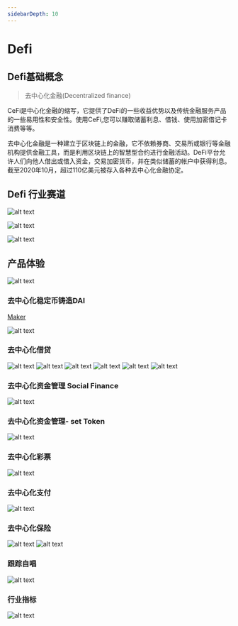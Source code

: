 ```yaml
---
sidebarDepth: 10
---
```


# Defi

## Defi基础概念

> 去中心化金融(Decentralized finance)

CeFi是中心化金融的缩写，它提供了DeFⅰ的一些收益优势以及传统金融服务产品的一些易用性和安全性。使用CeFi,您可以赚取储蓄利息、借钱、使用加密借记卡消费等等。

去中心化金融是一种建立于区块链上的金融，它不依赖券商、交易所或银行等金融机构提供金融工具，而是利用区块链上的智慧型合约进行金融活动。DeFⅰ平台允许人们向他人借出或借入资金，交易加密货币，并在类似储蓄的帐户中获得利息。截至2020年10月，超过110亿美元被存入各种去中心化金融协定。

## Defi 行业赛道 

![alt text](./assets/1.png)

![alt text](./assets/2.png)

![alt text](./assets/3.png)


## 产品体验

![alt text](./assets/4.png)

### 去中心化稳定币铸造DAI

[Maker](https://makerdao.com/zh-CN/)

![alt text](./assets/5.png)

### 去中心化借贷

![alt text](./assets/6.png)
![alt text](./assets/7.png)
![alt text](./assets/8.png)
![alt text](./assets/9.png)
![alt text](./assets/10.png)
![alt text](./assets/11.png)

### 去中心化资金管理 Social Finance

![alt text](./assets/12.png)

### 去中心化资金管理- set Token

![alt text](./assets/13.png)

### 去中心化彩票
![alt text](./assets/14.png)

### 去中心化支付 

![alt text](./assets/15.png)

### 去中心化保险

![alt text](./assets/16.png )
![alt text](./assets/17.png)

### 跟踪自唱
![alt text](./assets/18.png)

### 行业指标
![alt text](./assets/19.png)